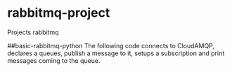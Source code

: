 # rabbitmq-project
Projects rabbitmq

##basic-rabbitmq-python
The following code connects to CloudAMQP, declares a queues, publish a message to it, setups a subscription and print messages coming to the queue.
